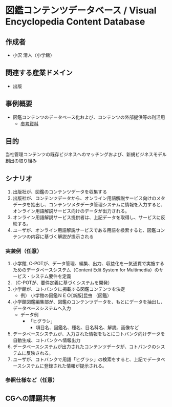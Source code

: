 # 図鑑コンテンツデータベース / Visual Encyclopedia Content Database

## 作成者
- 小沢 清人（小学館）

## 関連する産業ドメイン
- 出版

## 事例概要
- 図鑑コンテンツのデータベース化および、コンテンツの外部提供等の利活用
   - [参考資料](https://w3c-cg.github.io/mcm-jp//meetings/2024-07-25/20240725_mcm-jp-cg_小学館説明資料.pdf)

## 目的
当社管理コンテンツの既存ビジネスへのマッチングおよび、新規ビジネスモデル創出の取り組み

## シナリオ
1.	出版社が、図鑑のコンテンツデータを収集する
2.	出版社が、コンテンツデータから、オンライン用語解説サービス向けのメタデータを抽出し、コンテンツメタデータ管理システムに情報を入力すると、オンライン用語解説サービス向けのデータが出力される。
3.	オンライン用語解説サービス提供者は、上記データを取得し、サービスに反映する。
4.	ユーザが、オンライン用語解説サービスである用語を検索すると、図鑑コンテンツの内容に基づく解説が提示される

### 実装例（任意）
1.	小学館, C-POTが、データ管理、編集、出力、収益化を一気通貫で実施するためのデータベースシステム（Content Edit System for Multimedia）のサービス・システム要件を定義
2.	（C-POTが、要件定義に基づくシステムを開発）
3.	小学館が、コトバンクに掲載する図鑑コンテンツを決定
    - 例） 小学館の図鑑ＮＥＯ[新版]昆虫 （図鑑）
4.	小学館図鑑編集部が、図鑑のコンテンツデータを、もとにデータを抽出し、データベースシステムへ入力
    - データ例
      - 「ヒグラシ」
        - 項目名、図鑑名、種名、目名科名、解説、画像など
5.	データベースシステムが、入力された情報をもとにコトバンク向けデータを自動生成、コトバンクへ情報出力
6.	データベースシステムが出力されたコンテンツデータが、コトバンクのシステムに反映される。
7.	ユーザが、コトバンクで用語「ヒグラシ」の検索をすると、上記でデータベースシステムに登録された情報が提示される。


### 参照仕様など（任意）


## CGへの課題共有




